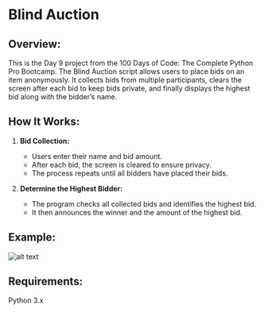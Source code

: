 # **Blind Auction**

## **Overview:**

This is the Day 9 project from the 100 Days of Code: The Complete Python Pro Bootcamp. The Blind Auction script allows users to place bids on an item anonymously. It collects bids from multiple participants, clears the screen after each bid to keep bids private, and finally displays the highest bid along with the bidder’s name.

## **How It Works:**

1. **Bid Collection:** 
   - Users enter their name and bid amount.
   - After each bid, the screen is cleared to ensure privacy.
   - The process repeats until all bidders have placed their bids.

2. **Determine the Highest Bidder:** 
   - The program checks all collected bids and identifies the highest bid.
   - It then announces the winner and the amount of the highest bid.


## **Example:**

![alt text](https://github.com/Bosaif39/example-pics/blob/main/D_9.png?raw=true)

## **Requirements:**

Python 3.x
